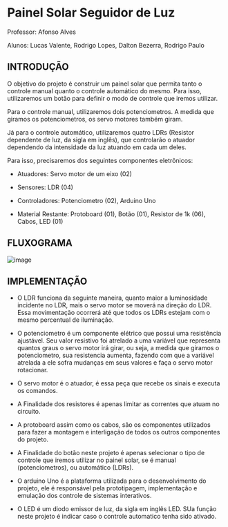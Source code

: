 # Painel Solar Seguidor de Luz

Professor: Afonso Alves

Alunos:
Lucas Valente,
Rodrigo Lopes,
Dalton Bezerra,
Rodrigo Paulo


## INTRODUÇÃO

O objetivo do projeto é construir um painel solar que permita tanto o controle manual quanto o controle automático do mesmo. Para isso, utilizaremos um botão para definir o modo de controle que iremos utilizar.

Para o controle manual, utilizaremos dois potenciometros. A medida que giramos os potenciometros, os servo motores também giram.

Já para o controle automático, utilizaremos quatro LDRs (Resistor dependente de luz, da sigla em inglês), que controlarão o atuador dependendo da intensidade da luz atuando em cada um deles.

Para isso, precisaremos dos seguintes componentes eletrônicos:

- Atuadores:
Servo motor de um eixo (02)

- Sensores:
LDR (04)

- Controladores:
Potenciometro (02),
Arduino Uno

- Material Restante:
Protoboard (01),
Botão (01),
Resistor de 1k (06),
Cabos,
LED (01)


## FLUXOGRAMA

 
![image](https://user-images.githubusercontent.com/32208559/33126381-6bbd47f2-cf6b-11e7-8340-d3f78960ac3e.png)



## IMPLEMENTAÇÃO

- O LDR funciona da seguinte maneira, quanto maior a luminosidade incidente no LDR, mais o servo motor se moverá na direção do LDR. Essa movimentação ocorrerá até que todos os LDRs estejam com o mesmo percentual de iluminação.

- O potenciometro é um componente elétrico que possui uma resistência ajustável. Seu valor resistivo foi atrelado a uma variável que representa quantos graus o servo motor irá girar, ou seja, a medida que giramos o potenciometro, sua resistencia aumenta, fazendo com que a variável atrelada a ele sofra mudanças em seus valores e faça o servo motor rotacionar.

- O servo motor é o atuador, é essa peça que recebe os sinais e executa os comandos.

- A Finalidade dos resistores é apenas limitar as correntes que atuam no circuito.

- A protoboard assim como os cabos, são os componentes utilizados para fazer a montagem e interligação de todos os outros componentes do projeto.

- A Finalidade do botão neste projeto é apenas selecionar o tipo de controle que iremos utilizar no painel solar, se é manual (potenciometros), ou automático (LDRs).

- O arduino Uno é a plataforma utilizada para o desenvolvimento do projeto, ele é responsável pela prototipagem, implementação e emulação dos controle de sistemas interativos.

- O LED é um diodo emissor de luz, da sigla em inglês LED. SUa função neste projeto é indicar caso o controle automatico tenha sido ativado.
